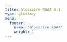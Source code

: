```yaml
---
title: Glossaire RGAA 4.1
type: glossary
menu:
  footer:
    name: "Glossaire RGAA"
    weight: 1
---
```

